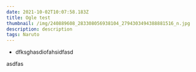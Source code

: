 ```yaml
---
date: 2021-10-02T10:07:58.183Z
title: Ogle test
thumbnail: /img/240889608_283308056938104_2794303494388881516_n.jpg
description: description
tags: Naruto
---
```

* dfksghasdiofahsidfasd

asdfas

</br>